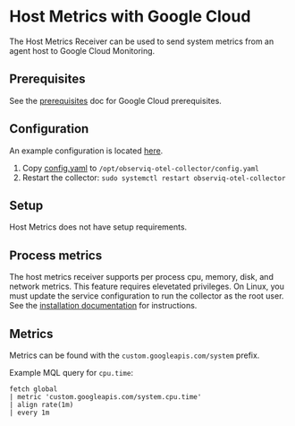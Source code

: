 # Host Metrics with Google Cloud

The Host Metrics Receiver can be used to send system metrics from an agent host to Google Cloud Monitoring.

## Prerequisites

See the [prerequisites](../prerequisites.md) doc for Google Cloud prerequisites.

## Configuration

An example configuration is located [here](./config.yaml).

1. Copy [config.yaml](./config.yaml) to `/opt/observiq-otel-collector/config.yaml`
2. Restart the collector: `sudo systemctl restart observiq-otel-collector`

## Setup

Host Metrics does not have setup requirements.

## Process metrics

The host metrics receiver supports per process cpu, memory, disk, and network metrics. This feature requires elevetated privileges. On Linux, you must update the service configuration to run the collector as the root user. See the [installation documentation](https://github.com/observIQ/observiq-otel-collector/blob/main/docs/installation-linux.md#configuring-the-collector) for instructions.

## Metrics

Metrics can be found with the `custom.googleapis.com/system` prefix.

Example MQL query for `cpu.time`:
```
fetch global
| metric 'custom.googleapis.com/system.cpu.time'
| align rate(1m)
| every 1m
```
